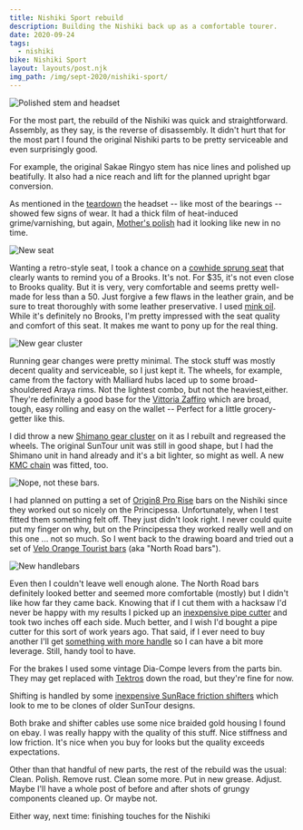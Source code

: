 ```yaml
---
title: Nishiki Sport rebuild
description: Building the Nishiki back up as a comfortable tourer.
date: 2020-09-24
tags:
  - nishiki
bike: Nishiki Sport
layout: layouts/post.njk
img_path: /img/sept-2020/nishiki-sport/
---
```


<img src="{{ img_path }}stem-polished.jpg" alt="Polished stem and headset" />

For the most part, the rebuild of the Nishiki was quick and straightforward. Assembly, as they say, is the reverse of disassembly. It didn't hurt that for the most part I found the original Nishiki parts to be pretty serviceable and even surprisingly good.

For example, the original Sakae Ringyo stem has nice lines and polished up beatifully. It also had a nice reach and lift for the planned upright bgar conversion.

As mentioned in the [teardown](/posts/sept-2020/nishiki-teardown/) the headset -- like most of the bearings -- showed few signs of wear. It had a thick film of heat-induced grime/varnishing, but again, [Mother's polish](https://amzn.to/2XEvGQl) had it looking like new in no time.

<img src="{{ img_path }}new-seat.jpg" alt="New seat" />

Wanting a retro-style seat, I took a chance on a [cowhide sprung seat](https://amzn.to/3j53aQi) that clearly wants to remind you of a Brooks. It's not. For $35, it's not even close to Brooks quality. But it is very, very comfortable and seems pretty well-made for less than a 50. Just forgive a few flaws in the leather grain, and be sure to treat thoroughly with some leather preservative. I used [mink oil](https://amzn.to/367e1Wd). While it's definitely no Brooks, I'm pretty impressed with the seat quality and comfort of this seat. It makes me want to pony up for the real thing.

<img src="{{ img_path }}cluster.jpg" alt="New gear cluster" />

Running gear changes were pretty minimal. The stock stuff was mostly decent quality and serviceable, so I just kept it. The wheels, for example, came from the factory with Malliard hubs laced up to some broad-shouldered Araya rims. Not the lightest combo, but not the heaviest,either. They're definitely a good base for the [Vittoria Zaffiro](https://amzn.to/2G7tgnB) which are broad, tough, easy rolling and easy on the wallet -- Perfect for a little grocery-getter like this. 

I did throw a new [Shimano gear cluster](https://amzn.to/3kNl2zM) on it as I rebuilt and regreased the wheels. The original SunTour unit was still in good shape, but I had the Shimano unit in hand already and it's a bit lighter, so might as well. A new [KMC chain](https://amzn.to/3mTQluF) was fitted, too.

<img src="{{ img_path }}first-bars.jpg" alt="Nope, not these bars." />

I had planned on putting a set of [Origin8 Pro Rise](https://amzn.to/344bJVi) bars on the Nishiki since they worked out so nicely on the Principessa. Unfortunately, when I test fitted them something felt off. They just didn't look right. I never could quite put my finger on why, but on the Principessa they worked really well and on this one ... not so much. So I went back to the drawing board and tried out a set of [Velo Orange Tourist bars](https://amzn.to/2FYocC5) (aka "North Road bars").

<img src="{{ img_path }}new-bars.jpg" alt="New handlebars" />

Even then I couldn't leave well enough alone. The North Road bars definitely looked better and seemed more comfortable (mostly) but I didn't like how far they came back. Knowing that if I cut them with a hacksaw I'd never be happy with my results I picked up an [inexpensive pipe cutter](https://amzn.to/30fAJba) and took two inches off each side. Much better, and I wish I'd bought a pipe cutter for this sort of work years ago. That said, if I ever need to buy another I'll get [something with more handle](https://amzn.to/2HFGJUb) so I can have a bit more leverage. Still, handy tool to have.

For the brakes I used some vintage Dia-Compe levers from the parts bin. They may get replaced with [Tektros](https://amzn.to/36bgPBX) down the road, but they're fine for now. 

Shifting is handled by some [inexpensive SunRace friction shifters](https://amzn.to/2HFHtbV) which look to me to be clones of older SunTour designs. 

Both brake and shifter cables use some nice braided gold housing I found on ebay. I was really happy with the quality of this stuff. Nice stiffness and low friction. It's nice when you buy for looks but the quality exceeds expectations.

Other than that handful of new parts, the rest of the rebuild was the usual: Clean. Polish. Remove rust. Clean some more. Put in new grease. Adjust. Maybe I'll have a whole post of before and after shots of grungy components cleaned up. Or maybe not.

Either way, next time: finishing touches for the Nishiki